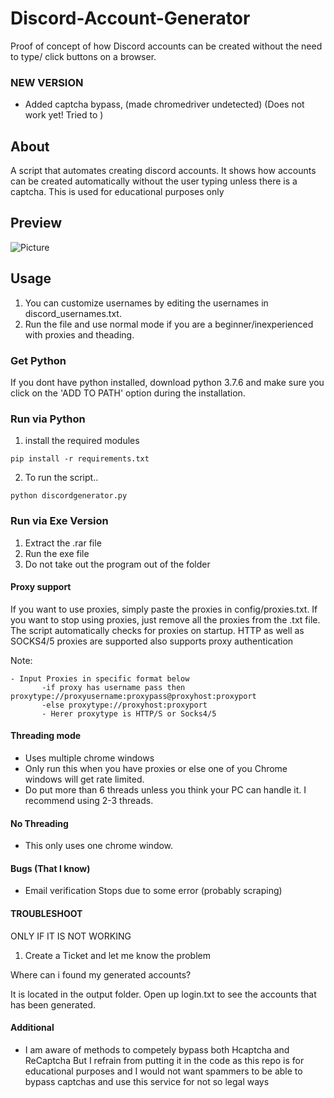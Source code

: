 # Discord-Account-Generator

Proof of concept of how Discord accounts can be created without the need to type/ click buttons on a browser.

### NEW VERSION

- Added captcha bypass, (made chromedriver undetected) (Does not work yet! Tried to )

## About

A script that automates creating discord accounts. It shows how accounts can be created automatically without the user typing unless there is a captcha. This is used for educational purposes only

## Preview

![Picture](https://i.ibb.co/jWK1dpP/Captura.png)

## Usage

1. You can customize usernames by editing the usernames in discord_usernames.txt.
2. Run the file and use normal mode if you are a beginner/inexperienced with proxies and theading.

### Get Python

If you dont have python installed, download python 3.7.6
and make sure you click on the 'ADD TO PATH' option during
the installation.

### Run via Python

1. install the required modules

```
pip install -r requirements.txt
```

2. To run the script..

```
python discordgenerator.py
```

### Run via Exe Version

1. Extract the .rar file
2. Run the exe file
3. Do not take out the program out of the folder

#### Proxy support

If you want to use proxies, simply paste the proxies in config/proxies.txt.  If you want to stop using proxies, just remove all the proxies from the .txt file. The script automatically checks for proxies on startup. HTTP as well as SOCKS4/5 proxies are supported also supports proxy authentication

Note:

```
- Input Proxies in specific format below
       -if proxy has username pass then proxytype://proxyusername:proxypass@proxyhost:proxyport
       -else proxytype://proxyhost:proxyport
       - Herer proxytype is HTTP/S or Socks4/5
```

#### Threading mode

- Uses multiple chrome windows
- Only run this when you have proxies or else one of you Chrome windows will get rate limited.
- Do put more than 6 threads unless you think your PC can handle it. I recommend using 2-3 threads.

#### No Threading

- This only uses one chrome window.

#### Bugs (That I know)
- Email verification Stops due to some error (probably scraping)

#### TROUBLESHOOT

ONLY IF IT IS NOT WORKING

1. Create a Ticket and let me know the problem

Where can i found my generated accounts?

It is located in the output folder. Open up login.txt to see the accounts
that has been generated.

#### Additional
- I am aware of methods to competely bypass both Hcaptcha and ReCaptcha But I refrain from putting it in the code as this repo is for educational purposes and I would not want spammers to be able to bypass captchas and use this service for not so legal ways
